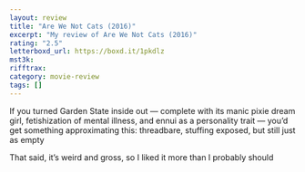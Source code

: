 ```yaml
---
layout: review
title: "Are We Not Cats (2016)"
excerpt: "My review of Are We Not Cats (2016)"
rating: "2.5"
letterboxd_url: https://boxd.it/1pkdlz
mst3k:
rifftrax:
category: movie-review
tags: []
---
```


If you turned Garden State inside out — complete with its manic pixie dream girl, fetishization of mental illness, and ennui as a personality trait — you’d get something approximating this: threadbare, stuffing exposed, but still just as empty

That said, it’s weird and gross, so I liked it more than I probably should
